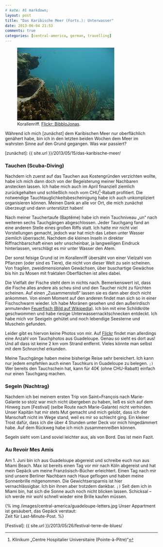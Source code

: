 ```yaml
---
# kate: hl markdown;
layout: post
title: "Das Karibische Meer (Forts.): Unterwasser"
date: 2013-06-04 21:53
comments: true
categories: [central-america, german, travelling]
---
```


<figure class="right">
  <a title="Korallenriff." href="/images/central-america/seabed-flickr-bibblojonas.jpg"><img title="Gleich neben Guadeloupe.  CC by-nc-nd" src="/images/central-america/seabed-flickr-bibblojonas.jpg"></a>
  <figcaption>Korallenriff. <a href="http://www.flickr.com/photos/bibblojonas/4448404135">Flickr: BibbloJonas</a>.</figcaption>
</figure>

Während ich mich [zunächst] dem Karibischen Meer nur oberflächlich genähert habe,
bin ich in den letzten beiden Wochen dem Meer im wahrsten Sinne auf den Grund
gegangen. Was war passiert?

[zunächst]: {{ site.url }}/2013/05/15/das-karibische-meer/

<!-- more -->

### Tauchen (Scuba-Diving)

Nachdem ich zuerst auf das Tauchen aus Kostengründen verzichten wollte, habe ich
mich dann doch von der Begeisterung meiner Nachbaren anstecken lassen. Ich habe mich
auch im April finanziell ziemlich zurückgehalten und schließlich noch vom CHU[^1]-Rabatt
profitiert. Die notwendige Tauchtauglichkeitsbescheinigung habe ich auch
unkompliziert organisieren können. Meinen Dank an alle vor Ort, die mich zunächst
überzeugt und dann unterstützt haben!

Nach meiner Tauchertaufe (Baptême) habe ich mein Tauchniveau „un“ nach weiteren
sechs Tauchgängen abgeschlossen. Jeder Tauchgang fand an eine anderen Stelle
eines großen Riffs statt. Ich hatte mir nicht viel Vorstellungen gemacht, jedoch
war hat mich das Leben unter Wasser ziemlich überrascht. Nachdem die kleinen Inseln
in direkter Riffnachbarschaft einen sehr unscheinbar, ja langweiligen Eindruck
hinterlassen, verschlägt es mir unter Wasser den Atem.

Der sonst felsige Grund
ist im Korallenriff übersäht von einer Vielzahl von Pflanzen (oder sind es Tiere),
die nicht von dieser Welt zu sein scheinen. Von fragilen, zweidimensionalen Gewächsen,
über buschartige Gewächse bis hin zu Mosen mit fraktalen Oberflächen ist alles
dabei.

Die Vielfalt der Fische steht dem in nichts nach. Bemerkenswert ist, dass die Fische
alles andere als scheu sind und den Taucher nicht zu fürchten scheinen. Auf einen
„Zusammenstoß“ lassen sie es dann aber doch nicht ankommen. Von einem Moment auf
den anderen findet man sich so in einer Fischschwarm wieder. Ich habe Moränen
gesehen und den außerirdisch anmutenden
[Feuerfisch (Bild auf Wikipedia)](http://de.wikipedia.org/wiki/Feuerfisch). Ich
bin mit eine Schildkröte geschwommen und habe riesige Unterwassernacktschnecken
entdeckt. Ich habe mich vor Seeigeln gehütet und noch lebendige Seesterne und Muscheln
gefunden.

Leider gibt es hiervon keine Photos von mir. Auf [Flickr][Gallerie] findet man
allerdings eine Anzahl von Tauchphotos aus Guadeloupe. Genau so sieht es dort aus!
Und all dass ist keine 2 km vom Strand entfernt. Vieles könnte man selbst mit dem
Schnorchel erkunden.

Meine Tauchgänge haben meine bisherige Reise sehr bereichert. Ich kann nur jedem
empfehlen auch einen Tauchkurs in Guadeloupe zu belegen. `;)` Wer bereits den Tauchschein
hat, kann für 40€ (ohne CHU-Rabatt) einfach nur einen Tauchgang machen.

### Segeln (Nachtrag)

Nachdem ich bei meinem ersten Trip von Saint=François nach Marie-Galante so stolz war mich nicht
übergeben zu haben, ließ es sich auf dem Hinweg zum [Festival] (selbe Route nach
Marie-Galante) nicht verhinden. Unser Kapitän hat mir stets Mut gemacht und mich
gelobt, dass ich der Manschaft nicht im Wege stand, weil es mir so schlecht ging.
Ein kleiner Trost dafür, dass ich die über 4 Stunden unter Deck vor mich
hingedämmert habe. Auf dem Rückweg habe ich mich zusammenreißen können.

Segeln sieht vom Land soviel leichter aus, als von Bord. Das ist mein Fazit.

### Au Revoir Mes Amis

Am 1. Juni bin ich aus Guadeloupe abgereist und schreibe euch nun aus Miami Beach.
Max ist bereits einen Tag vor mir nach Köln abgereist und hat mein Gepäck
um meine Französisch-Bücher erleichtert. Einen Tag nach mir sind unsere
Berliner Nachbarn nach Haue geflogen und haben meine Sonnenbrille mitgenommen.
Die Gewichtsersparnis ist hier vernachlässigbar. Ich bin ihnen aber trotzdem dankbar.
`;)` Seit dem ich in Miami bin, hat sich die Sonne auch noch nicht blicken lassen.
Schicksal – ich werde mir wohl schnell wieder eine Brille kaufen müssen.

{% img /images/central-america/guadeloupe-letters.jpg Unser Appartment ist gesäubert, das Gepäck verstaut: <br> Zeit für Last-Minute-Post. %}

[Gallerie]: http://www.flickr.com/photos/myobis/sets/72157623874247087/
[Festival]: {{ site.url }}/2013/05/26/festival-terre-de-blues/
[^1]: Klinikum „Centre Hospitalier Universitaire (Pointe-à-Pitre)“
